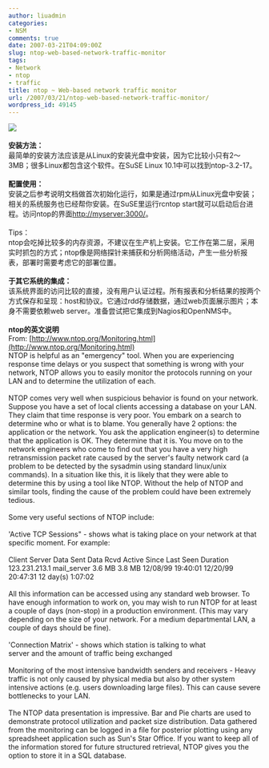 ```yaml
---
author: liuadmin
categories:
- NSM
comments: true
date: 2007-03-21T04:09:00Z
slug: ntop-web-based-network-traffic-monitor
tags:
- Network
- ntop
- traffic
title: ntop ~ Web-based network traffic monitor
url: /2007/03/21/ntop-web-based-network-traffic-monitor/
wordpress_id: 49145
---
```


[![](http://www.ntop.org/ntop1.jpg)](http://www.ntop.org/ntop1.jpg)<br /><br />**安装方法：**<br />最简单的安装方法应该是从Linux的安装光盘中安装，因为它比较小只有2～3MB；很多Linux都包含这个软件。在SuSE Linux 10.1中可以找到ntop-3.2-17。<br /><br />**配置使用：**<br />安装之后参考说明文档做首次初始化运行，如果是通过rpm从Linux光盘中安装；相关的系统服务也已经帮你安装。在SuSE里运行rcntop start就可以启动后台进程。访问ntop的界面[http://myserver:3000/](http://myserver:3000/)。<br /><br />Tips：<br />ntop会吃掉比较多的内存资源，不建议在生产机上安装。它工作在第二层，采用实时抓包的方式；ntop像是网络探针来捕获和分析网络活动，产生一些分析报表，部署时需要考虑它的部署位置。<br /><br />**于其它系统的集成：**<br />该系统界面的访问比较的直接，没有用户认证过程。所有报表和分析结果的按两个方式保存和呈现：host和协议。它通过rdd存储数据，通过web页面展示图片；本身不需要依赖web server。准备尝试把它集成到Nagios和OpenNMS中。<br /><br />**ntop的英文说明**<br />From: [http://www.ntop.org/Monitoring.html](http://www.ntop.org/Monitoring.html)<br />NTOP is helpful as an "emergency" tool. When you are experiencing response time delays or you suspect that something is wrong with your network, NTOP allows you to easily monitor the protocols running on your LAN and to determine the utilization of each.<br /><br />NTOP comes very well when suspicious behavior is found on your network. Suppose you have a set of local clients accessing a database on your LAN. They claim that time response is very poor. You embark on a search to determine who or what is to blame. You generally have 2 options: the application or the network. You ask the application engineer(s) to determine that the application is OK. They determine that it is. You move on to the network engineers who come to find out that you have a very high retransmission packet rate caused by the server's faulty network card (a problem to be detected by the sysadmin using standard linux/unix commands). In a situation like this, it is likely that they were able to determine this by using a tool like NTOP. Without the help of NTOP and similar tools, finding the cause of the problem could have been extremely tedious.<br /><br />Some very useful sections of NTOP include:<br /><br />'Active TCP Sessions" - shows what is taking place on your network at that specific moment. For example:<br /><br />Client Server Data Sent Data Rcvd Active Since Last Seen Duration<br />123.231.213.1 mail_server 3.6 MB 3.8 MB 12/08/99 19:40:01 12/20/99 20:47:31 12 day(s) 1:07:02<br /><br />All this information can be accessed using any standard web browser. To have enough information to work on, you may wish to run NTOP for at least a couple of days (non-stop) in a production environment. (This may vary depending on the size of your network. For a medium departmental LAN, a couple of days should be fine).<br /><br />'Connection Matrix' - shows which station is talking to what<br />server and the amount of traffic being exchanged<br /><br />Monitoring of the most intensive bandwidth senders and receivers - Heavy traffic is not only caused by physical media but also by other system intensive actions (e.g. users downloading large files). This can cause severe bottlenecks to your LAN.<br /><br />The NTOP data presentation is impressive. Bar and Pie charts are used to demonstrate protocol utilization and packet size distribution. Data gathered from the monitoring can be logged in a file for posterior plotting using any spreadsheet application such as Sun's Star Office. If you want to keep all of the information stored for future structured retrieval, NTOP gives you the option to store it in a SQL database.
